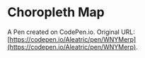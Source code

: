 # Choropleth Map

A Pen created on CodePen.io. Original URL: [https://codepen.io/Aleatric/pen/WNYMerp](https://codepen.io/Aleatric/pen/WNYMerp).

